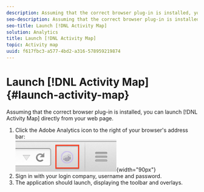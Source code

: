 ```yaml
---
description: Assuming that the correct browser plug-in is installed, you can launch [!DNL Activity Map] directly from your web page.
seo-description: Assuming that the correct browser plug-in is installed, you can launch [!DNL Activity Map] directly from your web page.
seo-title: Launch [!DNL Activity Map]
solution: Analytics
title: Launch [!DNL Activity Map]
topic: Activity map
uuid: f617fbc3-a577-4bd2-a316-578959219874
---
```


# Launch [!DNL Activity Map]{#launch-activity-map}

Assuming that the correct browser plug-in is installed, you can launch [!DNL Activity Map] directly from your web page.

1. Click the Adobe Analytics icon to the right of your browser's address bar:  
![](assets/an_icon.png){width="90px"} 
1. Sign in with your login company, username and password.
1. The application should launch, displaying the toolbar and overlays.

